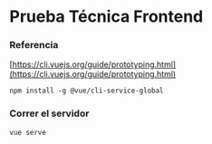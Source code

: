 # Prueba Técnica Frontend



### Referencia

[https://cli.vuejs.org/guide/prototyping.html](https://cli.vuejs.org/guide/prototyping.html)

```
npm install -g @vue/cli-service-global
```

### Correr el servidor

```
vue serve
```
